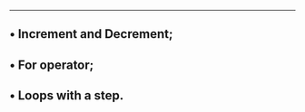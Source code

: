 --------------------------------
• Increment and Decrement;
-------------------------------
• For operator;
-----------------------------
• Loops with a step.
------------------------------

